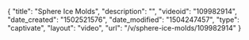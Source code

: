 {
    "title": "Sphere Ice Molds",
    "description": "",
    "videoid": "109982914",
    "date_created": "1502521576",
    "date_modified": "1504247457",
    "type": "captivate",
    "layout": "video",
    "url": "\/v\/sphere-ice-molds\/109982914"
}